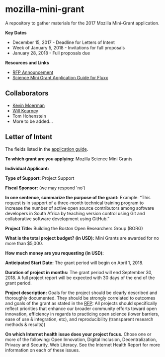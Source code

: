 # mozilla-mini-grant

A repository to gather materials for the 2017 Mozilla Mini-Grant application. 

**Key Dates**

  + December 15, 2017 - Deadline for Letters of Intent 
  + Week of January 5, 2018 - Invitations for full proposals 
  + January 28, 2018 - Full proposals due 

**Resources and Links** 

  + [RFP Announcement](https://science.mozilla.org/blog/2018-mini-grant-rfp/) 
  + [Science Mini Grant Application Guide for Fluxx](https://docs.google.com/document/d/1qPt0NWDIBmZ10F9bsWPGbDeZfy6pl2k177fV4jSoddo/edit)
  
## Collaborators   
  
  + [Kevin Moerman](http://biomech.media.mit.edu/kevin-m-moerman/)
  + [Will Kearney](http://www.wskearney.com/)
  + Tom Hohenstein
  + More to be added... 
  
## Letter of Intent 
The fields listed in the [application guide](https://docs.google.com/document/d/1qPt0NWDIBmZ10F9bsWPGbDeZfy6pl2k177fV4jSoddo/edit#heading=h.tw3u6msy3vnw).

**To which grant are you applying:** Mozilla Science Mini Grants

**Individual Applicant:**

**Type of Support:** Project Support 

**Fiscal Sponsor:** (we may respond 'no') 

**In one sentence, summarize the purpose of the grant:** Example: “This request is in support of a three-month technical training program to increase the number of active open source contributors among software developers in South Africa by teaching version control using Git and collaborative software development using GitHub.”


**Project Title:** Building the Boston Open Researchers Group (BORG) 

**What is the total project budget? (in USD):** Mini Grants are awarded for no more than $5,000.

**How much money are you requesting (in USD):**

**Anticipated Start Date:** The grant period will begin on April 1, 2018. 

**Duration of project in months:** The grant period will end September 30, 2018.  A full project report will be expected with 30 days of the end of the grant period.


**Project description:** Goals for the project should be clearly described and thoroughly documented.  They should be strongly correlated to outcomes and goals of the grant as stated in the [RFP](https://science.mozilla.org/blog/2018-mini-grant-rfp/): 
All projects should specifically reflect priorities that enhance our broader community efforts toward open innovation, efficiency in regards to practicing open science (lower barriers, ease of use & integration, etc), and reproducibility (transparent research methods & results))


**On which Internet health issue does your project focus.** Chose one or more of the following: Open Innovation, Digital Inclusion, Decentralization, Privacy and Security, Web Literacy.  See the Internet Health Report for more information on each of these issues.

